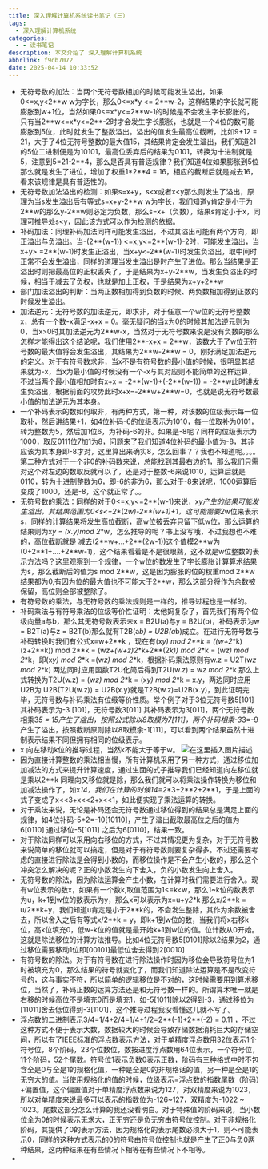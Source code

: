 ```yaml
---
title: 深入理解计算机系统读书笔记（三）
tags:
  - 深入理解计算机系统
categories:
  - - 读书笔记
description: 本文介绍了 深入理解计算机系统
abbrlink: f9db7072
date: 2025-04-14 10:33:52
---
```


- 无符号数的加法：当两个无符号数相加的时候可能发生溢出，如果0<=x,y<2\*\*w  w为字长，那么0<=x\*y <= 2\*\*w-2，这样结果的字长就可能膨胀到w+1位，当然如果0<=x\*y<=2\*\*w-1的时候是不会发生字长膨胀的，只有当2\*\*w<=x\*y<=2\*\*-2时才会发生字长膨胀，也就是一个4位的数可能膨胀到5位，此时就发生了整数溢出。溢出的值发生最高位截断，比如9+12 = 21，大于了4位无符号整数的最大值15，其结果肯定会发生溢出，我们知道21的5位二进制便是为10101，最高位丢弃后的结果为0101，转换为十进制就是5，注意到5=21-2\*\*4，那么是否具有普适规律？我们知道4位如果膨胀到5位那么就是发生了进位，增加了权重1\*2\*\*4 = 16，相应的截断后就是减去16，看来该规律是具有普适性的。
- 无符号数加法溢出的检测：如果s=x+y，s<x或者x<y那么则发生了溢出，原理为当s发生溢出后有等式s=x+y-2*\*w w为字长，我们知道y肯定是小于为2*\*w的那么y-2*\*w则必定为负数，那么s=x+（负数），结果s肯定小于x，同理可推导处s<y，因此该方式可以作为检测的依据。
- 补码加法：同理补码加法同样可能发生溢出，不过其溢出可能有两个方向，即正溢出与负溢出。当-(2**(w-1)) <=x,y<=2**(w-1)-2时，可能发生溢出，当x+y> =2**(w-1)时发生正溢出，当x+y<-2**(w-1)时发生负溢出，取中间时正常不会发生溢出，同样的道理当发生溢出是时产生了进位。那么当结果是正溢出时则把最高位的正权丢失了，于是结果为x+y-2*\*w，当发生负溢出的时候，相当于减去了负权，也就是加上正权，于是结果为x+y+2*\*w
- 部门加法溢出的判断：当两正数相加得到负数的时候、两负数相加得到正数的时候发生溢出。
- 加法逆元：无符号数的加法逆元，即求非，对于任意一个w位的无符号整数x，总有一个数-x满足-x+x = 0。毫无疑问的当x为0的时候其加法逆元则为0，当x>0时其加法逆元为2*\*w-x，当然对于无符号数来说是没有负数的那么怎样才能得出这个结论呢，我们使用2*\*-x+x = 2**w，该数大于了w位无符号数的最大值将会发生溢出，其结果为2*\*w-2*\*w = 0，刚好满足加法逆元的定义。对于有符号数求非，当x不是有符号数的最小值的时候，很明显其结果就为-x，当x为最小值的时候没有一个-x与其对应则不能简单的这样运算，不过当两个最小值相加时有x+x = -2*\*(w-1)+(-2*\*(w-1)) = -2*\*w此时讲发生负溢出，根据前面的攻势此时x+x=-2*\*w+2*\*w=0，也就是说无符号数最小值的加法逆元为其本身。
- 一个补码表示的数如何取非，有两种方式，第一种，对该数的位级表示每一位取补，然后讲结果+1，如4位补码-6的位级表示为1010，每一位取补为0101，转为整数为5，然后加1位6，为补码-6的非。如果是-8呢？同样的位级表示为1000，取反0111位7加1为8，问题来了我们知道4位补码的最小值为-8，其非应该为其本身即-8才对，这里算出来确实8，怎么回事？？我也不知道呢。。。。第二种方式对于一个非0的补码数来说，总能找到其最右边的1，那么我们只需对这个对左边的数取反就可以了，还是对于整数-6来说1010，运算后就是0110，转为十进制整数为6，即-6的非为6，那么对于-8来说呢，1000运算后变成了1000，还是-8，这个就正常了。。
- 无符号数的乘法：同样的对于0<=x,y<=2*\*(w-1)来说，x*y产生的结果可能发生溢出，其结果范围为0<s<=2*\*(2*w)-2**(w+1)+1，这可能需要2*w位来表示s，同样的计算结果将发生高位截断，高w位被丢弃只留下低w位，那么运算的结果则为x*y = (x.y)mod 2*\*w，怎么推导的呢？书上没写哦，不过我想也不难的，高位截断就是 减去(2*\*w+...+2*\*(2w-1))这个值模2*\*w为(0+2*\*1+....+2*\*w-1)，这个结果看着是不是很眼熟，这不就是w位整数的表示方法吗？这里观察到一个规律，一个w位的数发生了字长膨胀计算算术结果为s，那么截断后的值为s mod 2*\*w，这是因为膨胀的位的权重mod 2*\*w结果都为0,有因为位的最大值也不可能大于2*\*w，那么这部分将作为余数被保留，高位则全部被整除了。
- 有符号数的乘法，与无符号数的乘法规则是一样的，推导过程也是一样的。
- 补码乘法与有符号乘法的位级等价性证明：太他妈复杂了，首先我们有两个位级向量a与b，那么其无符号数表示未x = B2U(a)与y = B2U(b)，补码表示为w = B2T(a)与z = B2T(b)那么就有T2B(a*b) = U2B(a*b)成立。在进行无符号数与补码转换时我们有公式x=w+2*\*k	 ，现在有(x*y) mod 2**k = ((w+2*\*k)(z+2*\*k)) mod 2*\*k = (w*z+(w+z)2*\*k+2*\*(2*k)) mod 2*\*k = (w*z) mod 2*\*k，即(x*y) mod 2*\*k =(w*z) mod 2*\*k，根据补码乘法原则有w.z = U2T(w*z mod 2*\*k) 两边同时应用函数T2U化简后得到T2U(w.z) = w*z mod 2*\*k 那么上式转换为T2U(w.z) = (w*z) mod 2*\*k = (x*y) mod 2*\*k = x.y，两边同时应用U2B为 U2B(T2U(w.z)) = U2B(x.y)就是T2B(w.z)=U2B(x.y)，到此证明完毕，无符号数与补码乘法有位级等价性质。举个例子对于3位无符号数5[101]其补码表示为-3 [101]，无符号数3[011] 其补码表示为3[011]，两个无符号数相乘3*5 = 15产生了溢出，按照公式除以8取模为7[111]，两个补码相乘-3*3=-9产生了溢出，按照截断原则除以8取模余-1[111]，可以看到两个结果虽然十进制表示结果不同但拥有相同的位级表示。
-   x 向左移动k位的推导过程，当然k不能大于等于w。
![在这里插入图片描述](https://i-blog.csdnimg.cn/blog_migrate/10f375e86f624938362e3be5689c52d7.png)
- 因为直接计算整数的乘法相当慢，所有计算机采用了另一种方式，通过移位加加减法的方式来提升计算速度，通过生面的式子推导我们已经知道向左移位就是乘以2*\*k 同理向又移位就是除，那么我们就可以将乘法操作转换为移位和加减法操作了，如x*14，我们在计算的时候14=2*\*3+2*\*2+2*\*1，于是上面的式子变成了x<<3+x<<2+x<<1，如此便实现了乘法运算的转换。
- 对于乘法来说，无论是补码还会无符号数通过移位得到的结果总是满足上面的规律，如4位补码-5*2=-10[10110]，产生了溢出截取最高位之后的值为 6[0110] 通过移位-5[1011] 之后为6[0110]，结果一致。
- 对于除法同样可以采用向右移位的方式，不过其情况更为复杂，对于无符号数来说简单的移位就可以搞定，但是对于有符号数则要复杂得多。不过还需要考虑的直接进行除法是会得到小数的，而移位操作是不会产生小数的，那么这个冲突怎么解决的呢？正的小数发生向下舍入，负的小数发生向上舍入。
-  无符号数的除法，因为除法运算会产生小数，在计算时我们需要进行舍入。现有w位表示的数x，如果有一个数k,取值范围为1<=k<w，那么1~k位的数表示为u，k+1到w位的数表示为y，那么x可以表示为x=u+y*2*\*k 那么x/2*\*k = u/2*\*k+y，我们知道u肯定是小于2*\*k的，不会发生整除，其作为余数被舍去，所以舍入之后有等式x/2*\*k = y，即k+1到w位的数，当我们将x右移k位，高k位填充0，低w-k位的值就是最开始k+1到w位的值。位计数从0开始。这就是除法移位的计算方法推导。比如4位无符号数5[0101]除以2结果为2，通过移位需要移动1位即[00101]最低位舍去得到2[0010]
- 有符号数的除法。对于有符号数在进行除法操作时因为移位会导致符号位为1时被填充为0，那么结果的符号就变化了，而我们知道除法运算是不是改变符号的，这与事实不符，所以简单的逻辑移位是不对的，这时候需要用到算术移位，当然了，补码正数的运算方法还是和无符号数一样的。所谓算术唯一就是右移的时候高位不是填充0而是填充1，如-5[1011]除以2得到-3，通过移位为[11011]舍去低位得到-3[1101]，这个推导过程我没看懂这儿就不写了。
- 浮点数的二进制表示3/4=1/4+2/4=1/4+1/2=2*\*(-1)+2*\*(-2) = 0.11 ，不过这种方式不便于表示大数，数据较大的时候会导致存储数据消耗巨大的存储空间，所以有了IEEE标准的浮点数表示方法，对于单精度浮点数用32位表示1个符号位，8个阶码，23个位数位，数按进度浮点数用64位表示，一个符号位，11个阶码，52个尾数。符号位1表示负数0表示正数，阶码有三种格式中时不包含全是0与全是1的规格化值，一种是全是0的非规格话的值，另一种是全是1的无穷大的值。当使用规格化的值的时候，位级表示=浮点数的指数尾数（阶码）+偏置值，这个偏置值对于单精度浮点数来说为127，对双精度来说为1023，所以对单精度来说最多可以表示的指数位为-126~127，双精度为-1022 ~ 1023。尾数这部分怎么计算的我还没看明白。对于特殊值的阶码来说，当小数位全为0的时候表示无求大，正无穷还是负无穷由符号位控制。对于非规格化阶码，其提供了0的表示方法，因为规格化的表示尾数必须大于1，则不可能表示0，同样的这种方式表示的0的符号由符号位控制也就是产生了正0与负0两种结果，这两种结果在有些情况下相等在有些情况下不相等。
- 
